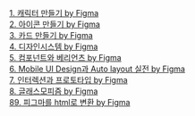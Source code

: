 <a href="/board/FrontEnd/FrontEnd1">1. 캐릭터 만들기 by Figma</a><br>
<a href="/board/FrontEnd/FrontEnd2">2. 아이콘 만들기 by Figma</a><br>
<a href="/board/FrontEnd/FrontEnd3">3. 카드 만들기 by Figma</a><br>
<a href="/board/FrontEnd/FrontEnd4">4. 디자인시스템 by Figma</a><br>
<a href="/board/FrontEnd/FrontEnd5">5. 컴포넌트와 베리언츠 by Figma</a><br>
<a href="/board/FrontEnd/FrontEnd6">6. Mobile UI Design과 Auto layout 실전 by Figma</a><br>
<a href="/board/FrontEnd/FrontEnd7">7. 인터렉션과 프로토타입 by Figma</a><br>
<a href="/board/FrontEnd/FrontEnd8">8. 글래스모피즘 by Figma</a><br>
<a href="/board/FrontEnd/FrontEnd9">89. 피그마를 html로 변환 by Figma</a><br>

